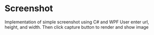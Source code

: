 Screenshot
==========

Implementation of simple screenshot using C# and WPF
User enter url, height, and width. Then click capture button to render and show image

